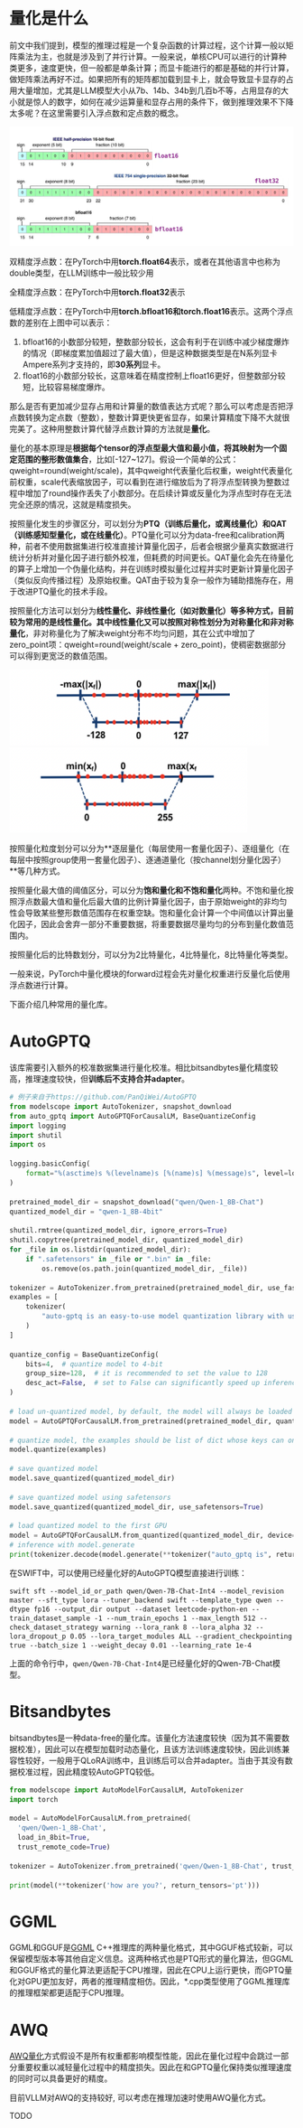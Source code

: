 # 量化是什么

前文中我们提到，模型的推理过程是一个复杂函数的计算过程，这个计算一般以矩阵乘法为主，也就是涉及到了并行计算。一般来说，单核CPU可以进行的计算种类更多，速度更快，但一般都是单条计算；而显卡能进行的都是基础的并行计算，做矩阵乘法再好不过。如果把所有的矩阵都加载到显卡上，就会导致显卡显存的占用大量增加，尤其是LLM模型大小从7b、14b、34b到几百b不等，占用显存的大小就是惊人的数字，如何在减少运算量和显存占用的条件下，做到推理效果不下降太多呢？在这里需要引入浮点数和定点数的概念。

![img](resources/a0f0f479-fc2d-4e38-b5a3-1a9f4fd96f66.png)

双精度浮点数：在PyTorch中用**torch.float64**表示，或者在其他语言中也称为double类型，在LLM训练中一般比较少用

全精度浮点数：在PyTorch中用**torch.float32**表示

低精度浮点数：在PyTorch中用**torch.bfloat16和torch.float16**表示。这两个浮点数的差别在上图中可以表示：

1. bfloat16的小数部分较短，整数部分较长，这会有利于在训练中减少梯度爆炸的情况（即梯度累加值超过了最大值），但是这种数据类型是在N系列显卡Ampere系列才支持的，即**30系列**显卡。
2. float16的小数部分较长，这意味着在精度控制上float16更好，但整数部分较短，比较容易梯度爆炸。

那么是否有更加减少显存占用和计算量的数值表达方式呢？那么可以考虑是否把浮点数转换为定点数（整数），整数计算更快更省显存，如果计算精度下降不大就很完美了。这种用整数计算代替浮点数计算的方法就是**量化**。

量化的基本原理是**根据每个tensor的浮点型最大值和最小值，将其映射为一个固定范围的整形数值集合**，比如[-127~127]。假设一个简单的公式：qweight=round(weight/scale)，其中qweight代表量化后权重，weight代表量化前权重，scale代表缩放因子，可以看到在进行缩放后为了将浮点型转换为整数过程中增加了round操作丢失了小数部分。在后续计算或反量化为浮点型时存在无法完全还原的情况，这就是精度损失。

按照量化发生的步骤区分，可以划分为**PTQ（训练后量化，或离线量化）和QAT（训练感知型量化，或在线量化）**。PTQ量化可以分为data-free和calibration两种，前者不使用数据集进行校准直接计算量化因子，后者会根据少量真实数据进行统计分析并对量化因子进行额外校准，但耗费的时间更长。QAT量化会先在待量化的算子上增加一个伪量化结构，并在训练时模拟量化过程并实时更新计算量化因子（类似反向传播过程）及原始权重。QAT由于较为复杂一般作为辅助措施存在，用于改进PTQ量化的技术手段。

按照量化方法可以划分为**线性量化、非线性量化（如对数量化）**等多种方式，目前较为常用的是线性量化。其中线性量化又可以按照对称性划分为**对称量化和非对称量化**，非对称量化为了解决weight分布不均匀问题，其在公式中增加了zero_point项：qweight=round(weight/scale + zero_point)，使稠密数据部分可以得到更宽泛的数值范围。



<img src="resources/image-20240116173833918.png" alt="image-20240116173833918" style="zoom:50%;" />

<img src="resources/image-20240116173902206.png" alt="image-20240116173902206" style="zoom:50%;" />

按照量化粒度划分可以分为**逐层量化（每层使用一套量化因子）、逐组量化（在每层中按照group使用一套量化因子）、逐通道量化（按channel划分量化因子）**等几种方式。

按照量化最大值的阈值区分，可以分为**饱和量化和不饱和量化**两种。不饱和量化按照浮点数最大值和量化后最大值的比例计算量化因子，由于原始weight的非均匀性会导致某些整形数值范围存在权重空缺。饱和量化会计算一个中间值以计算出量化因子，因此会舍弃一部分不重要数据，将重要数据尽量均匀的分布到量化数值范围内。

按照量化后的比特数划分，可以分为2比特量化，4比特量化，8比特量化等类型。

一般来说，PyTorch中量化模块的forward过程会先对量化权重进行反量化后使用浮点数进行计算。

下面介绍几种常用的量化库。

# AutoGPTQ

该库需要引入额外的校准数据集进行量化校准。相比bitsandbytes量化精度较高，推理速度较快，但**训练后不支持合并adapter**。

```python
# 例子来自于https://github.com/PanQiWei/AutoGPTQ
from modelscope import AutoTokenizer, snapshot_download
from auto_gptq import AutoGPTQForCausalLM, BaseQuantizeConfig
import logging
import shutil
import os

logging.basicConfig(
    format="%(asctime)s %(levelname)s [%(name)s] %(message)s", level=logging.INFO, datefmt="%Y-%m-%d %H:%M:%S"
)

pretrained_model_dir = snapshot_download("qwen/Qwen-1_8B-Chat")
quantized_model_dir = "qwen-1_8B-4bit"

shutil.rmtree(quantized_model_dir, ignore_errors=True)
shutil.copytree(pretrained_model_dir, quantized_model_dir)
for _file in os.listdir(quantized_model_dir):
    if ".safetensors" in _file or ".bin" in _file:
        os.remove(os.path.join(quantized_model_dir, _file))

tokenizer = AutoTokenizer.from_pretrained(pretrained_model_dir, use_fast=True, trust_remote_code=True)
examples = [
    tokenizer(
        "auto-gptq is an easy-to-use model quantization library with user-friendly apis, based on GPTQ algorithm."
    )
]

quantize_config = BaseQuantizeConfig(
    bits=4,  # quantize model to 4-bit
    group_size=128,  # it is recommended to set the value to 128
    desc_act=False,  # set to False can significantly speed up inference but the perplexity may slightly bad
)

# load un-quantized model, by default, the model will always be loaded into CPU memory
model = AutoGPTQForCausalLM.from_pretrained(pretrained_model_dir, quantize_config, trust_remote_code=True).to(0)

# quantize model, the examples should be list of dict whose keys can only be "input_ids" and "attention_mask"
model.quantize(examples)

# save quantized model
model.save_quantized(quantized_model_dir)

# save quantized model using safetensors
model.save_quantized(quantized_model_dir, use_safetensors=True)

# load quantized model to the first GPU
model = AutoGPTQForCausalLM.from_quantized(quantized_model_dir, device="cuda:0", trust_remote_code=True)
# inference with model.generate
print(tokenizer.decode(model.generate(**tokenizer("auto_gptq is", return_tensors="pt").to(model.device))[0]))
```

在SWIFT中，可以使用已经量化好的AutoGPTQ模型直接进行训练：

```shell
swift sft --model_id_or_path qwen/Qwen-7B-Chat-Int4 --model_revision master --sft_type lora --tuner_backend swift --template_type qwen --dtype fp16 --output_dir output --dataset leetcode-python-en --train_dataset_sample -1 --num_train_epochs 1 --max_length 512 --check_dataset_strategy warning --lora_rank 8 --lora_alpha 32 --lora_dropout_p 0.05 --lora_target_modules ALL --gradient_checkpointing true --batch_size 1 --weight_decay 0.01 --learning_rate 1e-4
```

上面的命令行中，`qwen/Qwen-7B-Chat-Int4`是已经量化好的Qwen-7B-Chat模型。

# Bitsandbytes

bitsandbytes是一种data-free的量化库。该量化方法速度较快（因为其不需要数据校准），因此可以在模型加载时动态量化，且该方法训练速度较快，因此训练兼容性较好，一般用于QLoRA训练中，且训练后可以合并adapter。当由于其没有数据校准过程，因此精度较AutoGPTQ较低。

```python
from modelscope import AutoModelForCausalLM, AutoTokenizer
import torch

model = AutoModelForCausalLM.from_pretrained(
  'qwen/Qwen-1_8B-Chat',
  load_in_8bit=True,
  trust_remote_code=True)

tokenizer = AutoTokenizer.from_pretrained('qwen/Qwen-1_8B-Chat', trust_remote_code=True)

print(model(**tokenizer('how are you?', return_tensors='pt')))
```

# GGML

GGML和GGUF是[GGML](https://github.com/ggerganov/ggml) C++推理库的两种量化格式，其中GGUF格式较新，可以保留模型版本等其他自定义信息。这两种格式也是PTQ形式的量化算法，但GGML和GGUF格式的量化算法更适配于CPU推理，因此在CPU上运行更快，而GPTQ量化对GPU更加友好，两者的推理精度相仿。因此，*.cpp类型使用了GGML推理库的推理框架都更适配于CPU推理。

# AWQ

[AWQ量化](https://docs.vllm.ai/en/latest/quantization/auto_awq.html)方式假设不是所有权重都影响模型性能，因此在量化过程中会跳过一部分重要权重以减轻量化过程中的精度损失。因此在和GPTQ量化保持类似推理速度的同时可以具备更好的精度。

目前VLLM对AWQ的支持较好, 可以考虑在推理加速时使用AWQ量化方式。

TODO
